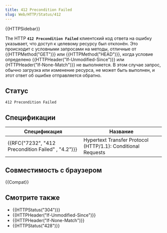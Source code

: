 ```yaml
---
title: 412 Precondition Failed
slug: Web/HTTP/Status/412
---
```


{{HTTPSidebar}}

The HTTP **`412 Precondition Failed`** клиентский код ответа на ошибку указывает, что доступ к целевому ресурсу был отклонён. Это происходит с условными запросами на методы, отличные от {{HTTPMethod("GET")}} или {{HTTPMethod("HEAD")}}, когда условие определено {{HTTPHeader("If-Unmodified-Since")}} или {HTTPHeader("If-None-Match")}} не выполняется. В этом случае запрос, обычно загрузка или изменение ресурса, не может быть выполнен, и этот ответ об ошибке отправляется обратно.

## Статус

```
412 Precondition Failed
```

## Спецификации

| Спецификация                                       | Название                                                     |
| -------------------------------------------------- | ------------------------------------------------------------ |
| {{RFC("7232", "412 Precondition Failed" , "4.2")}} | Hypertext Transfer Protocol (HTTP/1.1): Conditional Requests |

## Совместимость с браузером

{{Compat}}

## Смотрите также

- {{HTTPStatus("304")}}
- {{HTTPHeader("If-Unmodified-Since")}}
- {{HTTPHeader("If-None-Match")}}
- {{HTTPStatus("428")}}
